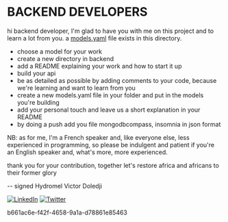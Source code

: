 # BACKEND DEVELOPERS

hi backend developer, I'm glad to have you with me on this project and to learn a lot from you.
a [models.yaml](.models.yaml) file exists in this directory.

- choose a model for your work
- create a new directory in backend
- add a README explaining your work and how to start it up
- build your api
- be as detailed as possible by adding comments to your code, because we're learning and want to learn from you
- create a new models.yaml file in your folder and put in the models you're building
- add your personal touch and leave us a short explanation in your README
- by doing a push add you file mongodbcompass, insomnia in json format

NB: as for me, I'm a French speaker and, like everyone else, less experienced in programming, so please be indulgent and patient if you're an English speaker and, what's more, more experienced.

thank you for your contribution, together let's restore africa and africans to their former glory

-- signed Hydromel Victor Doledji

[![LinkedIn](https://img.shields.io/badge/LinkedIn-Share-blue)](https://www.linkedin.com/in/hydromelvictor/)
[![Twitter](https://img.shields.io/twitter/url/http/shields.io.svg?style=social)](https://twitter.com/hydromelvictor)





b661ac6e-f42f-4658-9a1a-d78861e85463